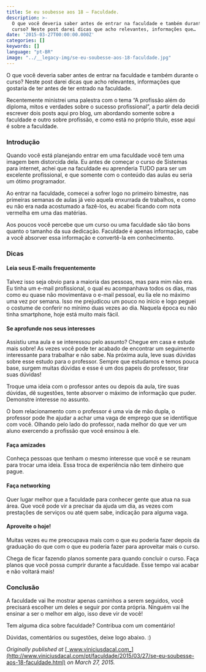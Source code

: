 ```yaml
---
title: Se eu soubesse aos 18 — Faculdade.
description: >-
  O que você deveria saber antes de entrar na faculdade e também durante o
  curso? Neste post darei dicas que acho relevantes, informações que…
date: '2015-03-27T00:00:00.000Z'
categories: []
keywords: []
language: "pt-BR"
image: "../__legacy-img/se-eu-soubesse-aos-18-faculdade.jpg"
---
```


O que você deveria saber antes de entrar na faculdade e também durante o curso? Neste post darei dicas que acho relevantes, informações que gostaria de ter antes de ter entrado na faculdade.

Recentemente ministrei uma palestra com o tema “A profissão além do diploma, mitos e verdades sobre o sucesso profissional”, a partir dela decidi escrever dois posts aqui pro blog, um abordando somente sobre a faculdade e outro sobre profissão, e como está no próprio título, esse aqui é sobre a faculdade.

### Introdução

Quando você está planejando entrar em uma faculdade você tem uma imagem bem distorcida dela. Eu antes de começar o curso de Sistemas para internet, achei que na faculdade eu aprenderia TUDO para ser um excelente profissional, e que somente com o conteúdo das aulas eu seria um ótimo programador.

Ao entrar na faculdade, comecei a sofrer logo no primeiro bimestre, nas primeiras semanas de aulas já veio aquela enxurrada de trabalhos, e como eu não era nada acostumado a fazê-los, eu acabei ficando com nota vermelha em uma das matérias.

Aos poucos você percebe que um curso ou uma faculdade são tão bons quanto o tamanho da sua dedicação. Faculdade é apenas informação, cabe a você absorver essa informação e convertê-la em conhecimento.

### Dicas

#### Leia seus E-mails frequentemente

Talvez isso seja obvio para a maioria das pessoas, mas para mim não era. Eu tinha um e-mail profissional, o qual eu acompanhava todos os dias, mas como eu quase não movimentava o e-mail pessoal, eu lia ele no máximo uma vez por semana. Isso me prejudicou um pouco no início e logo peguei o costume de conferir no mínimo duas vezes ao dia. Naquela época eu não tinha smartphone, hoje está muito mais fácil.

#### Se aprofunde nos seus interesses

Assistiu uma aula e se interessou pelo assunto? Chegue em casa e estude mais sobre! As vezes você pode ter acabado de encontrar um seguimento interessante para trabalhar e não sabe. Na próxima aula, leve suas dúvidas sobre esse estudo para o professor. Sempre que estudamos e temos pouca base, surgem muitas dúvidas e esse é um dos papeis do professor, tirar suas dúvidas!

Troque uma ideia com o professor antes ou depois da aula, tire suas dúvidas, dê sugestões, tente absorver o máximo de informação que puder. Demonstre interesse no assunto.

O bom relacionamento com o professor é uma via de mão dupla, o professor pode lhe ajudar a achar uma vaga de emprego que se identifique com você. Olhando pelo lado do professor, nada melhor do que ver um aluno exercendo a profissão que você ensinou à ele.

#### Faça amizades

Conheça pessoas que tenham o mesmo interesse que você e se reunam para trocar uma ideia. Essa troca de experiência não tem dinheiro que pague.

#### Faça networking

Quer lugar melhor que a faculdade para conhecer gente que atua na sua área. Que você pode vir a precisar da ajuda um dia, as vezes com prestações de serviços ou até quem sabe, indicação para alguma vaga.

#### Aproveite o hoje!

Muitas vezes eu me preocupava mais com o que eu poderia fazer depois da graduação do que com o que eu poderia fazer para aproveitar mais o curso.

Chega de ficar fazendo planos somente para quando concluir o curso. Faça planos que você possa cumprir durante a faculdade. Esse tempo vai acabar e não voltará mais!

### Conclusão

A faculdade vai lhe mostrar apenas caminhos a serem seguidos, você precisará escolher um deles e seguir por conta própria. Ninguém vai lhe ensinar a ser o melhor em algo, isso deve vir de você!

Tem alguma dica sobre faculdade? Contribua com um comentário!

Dúvidas, comentários ou sugestões, deixe logo abaixo. :)

_Originally published at_ [_www.viniciusdacal.com_](http://www.viniciusdacal.com/pt/faculdade/2015/03/27/se-eu-soubesse-aos-18-faculdade.html) _on March 27, 2015._
